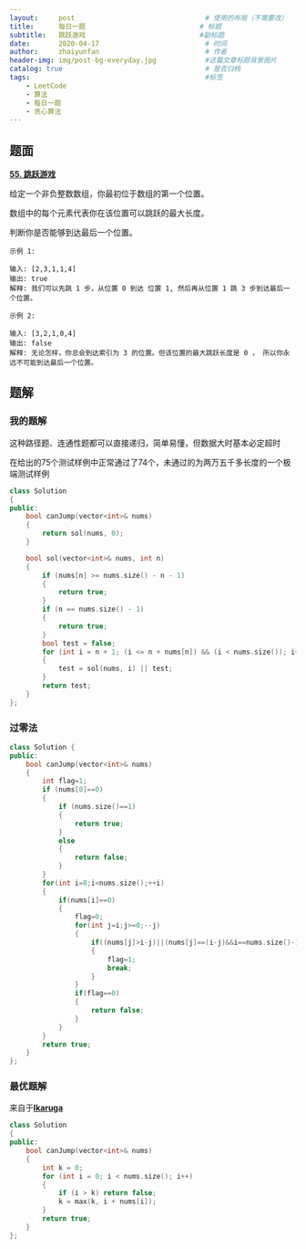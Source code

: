 ```yaml
---
layout:     post                                # 使用的布局（不需要改）
title:      每日一题                            # 标题 
subtitle:   跳跃游戏                            #副标题
date:       2020-04-17                          # 时间
author:     zhaiyunfan                          # 作者
header-img: img/post-bg-everyday.jpg            #这篇文章标题背景图片
catalog: true                                   # 是否归档
tags:                                           #标签
    - LeetCode
    - 算法
    - 每日一题
    - 贪心算法
---
```


## 题面

[**55. 跳跃游戏**](https://leetcode-cn.com/problems/jump-game/)

给定一个非负整数数组，你最初位于数组的第一个位置。

数组中的每个元素代表你在该位置可以跳跃的最大长度。

判断你是否能够到达最后一个位置。

```
示例 1:

输入: [2,3,1,1,4]
输出: true
解释: 我们可以先跳 1 步，从位置 0 到达 位置 1, 然后再从位置 1 跳 3 步到达最后一个位置。
```

```
示例 2:

输入: [3,2,1,0,4]
输出: false
解释: 无论怎样，你总会到达索引为 3 的位置。但该位置的最大跳跃长度是 0 ， 所以你永远不可能到达最后一个位置。
```

## 题解

### 我的题解

这种路径题、连通性题都可以直接递归，简单易懂，但数据大时基本必定超时

在给出的75个测试样例中正常通过了74个，未通过的为两万五千多长度的一个极端测试样例

```cpp
class Solution
{
public:
    bool canJump(vector<int>& nums)
    {
        return sol(nums, 0);
    }

    bool sol(vector<int>& nums, int n)
    {
        if (nums[n] >= nums.size() - n - 1)
        {
            return true;
        }
        if (n == nums.size() - 1)
        {
            return true;
        }
        bool test = false;
        for (int i = n + 1; (i <= n + nums[n]) && (i < nums.size()); i++)
        {
            test = sol(nums, i) || test;
        }
        return test;
    }
};
```

### 过零法

```cpp
class Solution {
public:
    bool canJump(vector<int>& nums)
    {
        int flag=1;
        if (nums[0]==0)
        {
            if (nums.size()==1)
            {
                return true;
            }
            else
            {
                return false;
            }
        }
        for(int i=0;i<nums.size();++i)
        {
            if(nums[i]==0)
            {
                flag=0;
                for(int j=i;j>=0;--j)
                {
                    if((nums[j]>i-j)||(nums[j]==(i-j)&&i==nums.size()-1))
                    {
                        flag=1;
                        break;
                    }
                }
                if(flag==0)
                {
                    return false;
                }
            }
        }
        return true;
    }
};
```

### 最优题解

来自于[**Ikaruga**](https://leetcode-cn.com/problems/jump-game/solution/55-by-ikaruga/)

```cpp
class Solution
{
public:
    bool canJump(vector<int>& nums)
    {
        int k = 0;
        for (int i = 0; i < nums.size(); i++)
        {
            if (i > k) return false;
            k = max(k, i + nums[i]);
        }
        return true;
    }
};
```
